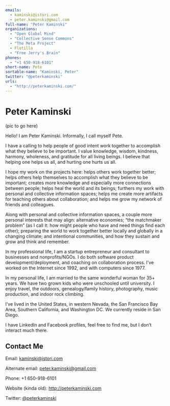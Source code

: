 ```yaml
---
emails: 
  - kaminski@istori.com
  - peter.kaminski@gmail.com
full-name: "Peter Kaminski"
organizations: 
  - "Open Global Mind"
  - "Collective Sense Commons"
  - "The Meta Project"
  - Flotilla
  - "Free Jerry's Brain"
phones: 
  - "+1 650-918-6101"
short-name: Pete
sortable-name: "Kaminski, Peter"
twitter: "@peterkaminski"
urls: 
  - "http://peterkaminski.com/"
---
```

# Peter Kaminski

(pic to go here)

Hello! I am Peter Kaminski. Informally, I call myself Pete.

I have a calling to help people of good intent work together to accomplish what they believe to be important. I value knowledge, wisdom, kindness, harmony, wholeness, and gratitude for all living beings. I believe that helping one helps us all, and hurting one hurts us all.

I hope my work on the projects here: helps others work together better; helps others help themselves to accomplish what they believe to be important; creates more knowledge and especially more connections between people; helps heal the world and its beings; furthers my work with personal and collective information spaces; helps me create more artifacts for teaching others about collaboration; and helps me grow my network of friends and colleagues.

Along with personal and collective information spaces, a couple more personal interests that may align: alternative economies; “the matchmaker problem” (as I call it: how might people who have and need things find each other); preparing the world to work together better locally and globally in a changing climate; and intentional communities, and how they sustain and grow and think and remember.

In my professional life, I am a startup entrepreneur and consultant to businesses and nonprofits/NGOs. I do both software product development/deployment, and coaching on collaboration process. I’ve worked on the Internet since 1992, and with computers since 1977.

In my personal life, I am married to the same wonderful woman for 35+ years. We have two grown kids who were unschooled until university. I enjoy travel, the outdoors, genealogy/family history, photography, music production, and indoor rock climbing.

I’ve lived in the United States, in western Nevada, the San Francisco Bay Area, Southern California, and Washington DC. We currently reside in San Diego.

I have LinkedIn and Facebook profiles, feel free to find me, but I don’t interact much there.

## Contact Me

Email: kaminski@istori.com

Alternate email: peter.kaminski@gmail.com

Phone: +1 650-918-6101

Website (kinda old): http://peterkaminski.com

Twitter: [@peterkaminski](https://twitter.com/peterkaminski)


